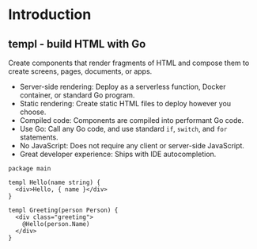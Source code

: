 # Introduction

## templ - build HTML with Go

Create components that render fragments of HTML and compose them to create screens, pages, documents, or apps.

* Server-side rendering: Deploy as a serverless function, Docker container, or standard Go program.
* Static rendering: Create static HTML files to deploy however you choose.
* Compiled code: Components are compiled into performant Go code.
* Use Go: Call any Go code, and use standard `if`, `switch`, and `for` statements.
* No JavaScript: Does not require any client or server-side JavaScript.
* Great developer experience: Ships with IDE autocompletion.

```templ
package main

templ Hello(name string) {
  <div>Hello, { name }</div>
}

templ Greeting(person Person) {
  <div class="greeting">
    @Hello(person.Name)
  </div>
}
```
